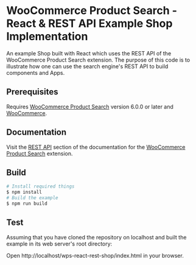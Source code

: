 # WooCommerce Product Search - React & REST API Example Shop Implementation

An example Shop built with React which uses the REST API of the WooCommerce Product Search extension. The purpose of this code is to illustrate how one can use the search engine's REST API to build components and Apps.

## Prerequisites

Requires [WooCommerce Product Search](https://woocommerce.com/products/woocommerce-product-search/) version 6.0.0 or later and [WooCommerce](https://wordpress.org/plugins/woocommerce/).

## Documentation

Visit the [REST API](https://woocommerce.com/document/woocommerce-product-search/api/rest/) section of the documentation for the [WooCommerce Product Search](https://woocommerce.com/products/woocommerce-product-search/) extension.

## Build

```bash
# Install required things
$ npm install
# Build the example
$ npm run build
```

## Test

Assuming that you have cloned the repository on localhost and built the example in its web server's root directory:

Open http://localhost/wps-react-rest-shop/index.html in your browser.
